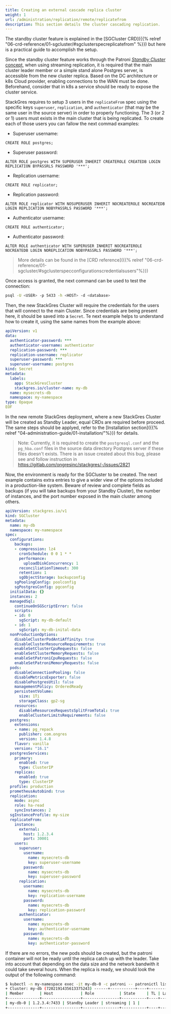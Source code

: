 ```yaml
---
title: Creating an external cascade replica cluster
weight: 1
url: /administration/replication/remote/replicatefrom
description: This section details the cluster cascading replication.
---
```


The standby cluster feature is explained in the [SGCluster CRD]({{% relref "06-crd-reference/01-sgcluster/#sgclusterspecreplicatefrom" %}}) but here is a practical guide to accomplish the setup.

Since the standby cluster feature works through the Patroni [*Standby Cluster* concept](https://patroni.readthedocs.io/en/latest/standby_cluster.html), when using streaming replication, it is required that the main cluster leader member or a simple stand alone Postgres server, is accessible from the new cluster replica. Based on the DC architecture or k8s Cloud provider, enabling connections to the WAN must be done. Beforehand, consider that in k8s a service should be ready to expose the cluster service.

StackGres requires to setup 3 users in the `replicateFrom` spec using the specific keys `superuser`, `replication`, and `authenticator` (that may be the same user in the source server) in order to properly functioning. The 3 (or 2 or 1) users must exists in the main cluster that is being replicated. To create each of those users you can fallow the next commad examples:

* Superuser username:
```
CREATE ROLE postgres;
```
* Superuser password:
```
ALTER ROLE postgres WITH SUPERUSER INHERIT CREATEROLE CREATEDB LOGIN REPLICATION BYPASSRLS PASSWORD '***';
```
* Replication username:
```
CREATE ROLE replicator;
```
* Replication password:
```
ALTER ROLE replicator WITH NOSUPERUSER INHERIT NOCREATEROLE NOCREATEDB LOGIN REPLICATION NOBYPASSRLS PASSWORD '***';
```
* Authenticator username:
```
CREATE ROLE authenticator;
```
* Authenticator password:
```
ALTER ROLE authenticator WITH SUPERUSER INHERIT NOCREATEROLE NOCREATEDB LOGIN NOREPLICATION NOBYPASSRLS PASSWORD '***';
```

> More details can be found in the [CRD reference]({{% relref "06-crd-reference/01-sgcluster/#sgclusterspecconfigurationscredentialsusers"%}})

Once access is granted, the next command can be used to test the connection:

```sh
psql -U <USER> -p 5433 -h <HOST> -d <database>
```

Then, the new StackGres Cluster will require the credentials for the users that will connect to the main Cluster. Since credentials are being present here, it should be saved into a `Secret`.
Te next example helps to understand how to create it, using the same names from the example above:

```yaml
apiVersion: v1
data:
  authenticator-password: ***
  authenticator-username: authenticator
  replication-password: ***
  replication-username: replicator
  superuser-password: ***
  superuser-username: postgres
kind: Secret
metadata:
  labels:
    app: StackGresCluster
    stackgres.io/cluster-name: my-db
  name: mysecrets-db
  namespace: my-namespace
type: Opaque
EOF
```

In the new remote StackGres deployment, where a new StackGres Cluster will be created as Standby Leader, equal CRDs are required before proceed. 
The same steps should be applyed, refer to the [Installation section]({{% relref "04-administration-guide/01-installation/"%}}) for details.

> Note: Currently, it is required to create the `postgresql.conf` and the `pg_hba.conf` files in the source data directory Postgres server if these files doesn't exists. There is an issue created about this bug, please see and follow instruction in https://gitlab.com/ongresinc/stackgres/-/issues/2821

Now, the environment is ready for the SGCluster to be created. The next example contains extra entries to give a wider view of the options included in a production-like system. Beware of review and complete fields as backups (if you will take backups from your Standby Cluster), the number of instances, and the port number exposed in the main cluster among others.

```yml
apiVersion: stackgres.io/v1
kind: SGCluster
metadata:
  name: my-db
  namespace: my-namespace
spec:
  configurations:
    backups:
    - compression: lz4
      cronSchedule: 0 0 1 * *
      performance:
        uploadDiskConcurrency: 1
      reconciliationTimeout: 300
      retention: 1
      sgObjectStorage: backupconfig
    sgPoolingConfig: poolconfig
    sgPostgresConfig: pgconfig
  initialData: {}
  instances: 2
  managedSql:
    continueOnSGScriptError: false
    scripts:
    - id: 0
      sgScript: my-db-default
    - id: 1
      sgScript: my-db-inital-data
  nonProductionOptions:
    disableClusterPodAntiAffinity: true
    disableClusterResourceRequirements: true
    enableSetClusterCpuRequests: false
    enableSetClusterMemoryRequests: false
    enableSetPatroniCpuRequests: false
    enableSetPatroniMemoryRequests: false
  pods:
    disableConnectionPooling: false
    disableMetricsExporter: false
    disablePostgresUtil: false
    managementPolicy: OrderedReady
    persistentVolume:
      size: 1Ti
      storageClass: gp2-sg
    resources:
      disableResourcesRequestsSplitFromTotal: true
      enableClusterLimitsRequirements: false
  postgres:
    extensions:
    - name: pg_repack
      publisher: com.ongres
      version: 1.4.8
    flavor: vanilla
    version: "16.1"
  postgresServices:
    primary:
      enabled: true
      type: ClusterIP
    replicas:
      enabled: true
      type: ClusterIP
  profile: production
  prometheusAutobind: true
  replication:
    mode: async
    role: ha-read
    syncInstances: 2
  sgInstanceProfile: my-size
  replicateFrom:
    instance:
      external:
        host: 1.2.3.4
        port: 30001
    users:
      superuser:
        username:
          name: mysecrets-db
          key: superuser-username
        password:
          name: mysecrets-db
          key: superuser-password
      replication:
        username:
          name: mysecrets-db
          key: replication-username
        password:
          name: mysecrets-db
          key: replication-password
      authenticator:
        username:
          name: mysecrets-db
          key: authenticator-username
        password:
          name: mysecrets-db
          key: authenticator-password
```

If there are no errors, the new pods should be created, but the patroni container will not be ready until the replica catch up with the leader. Take into account that depending on the data size and the network bandwith it could take several hours. When the replica is ready, we should look the output of the following command:

```sh
$ kubectl -n my-namespace exec -it my-db-0 -c patroni -- patronictl list 
+ Cluster: my-db (7202191435613375243) ------+-----------+----+-----------+
| Member       | Host            | Role           | State     | TL | Lag in MB |
+--------------+-----------------+----------------+-----------+----+-----------+
| my-db-0 | 1.2.3.4:7433 | Standby Leader | streaming | 1 |           |
+--------------+-----------------+----------------+-----------+----+-----------+
```

